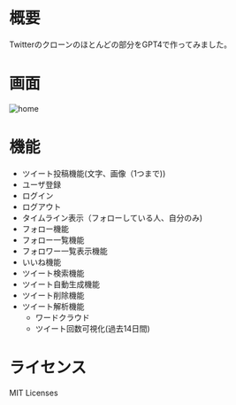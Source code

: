 # 概要
Twitterのクローンのほとんどの部分をGPT4で作ってみました。

# 画面
![home](https://github.com/atk0218/packterbygpt4/assets/10042366/6bc95519-6e91-444b-a854-c52ac2393655)

# 機能
- ツイート投稿機能(文字、画像（1つまで))
- ユーザ登録
- ログイン
- ログアウト
- タイムライン表示（フォローしている人、自分のみ)
- フォロー機能
- フォロー一覧機能
- フォロワー一覧表示機能
- いいね機能
- ツイート検索機能
- ツイート自動生成機能
- ツイート削除機能
- ツイート解析機能
  - ワードクラウド
  - ツイート回数可視化(過去14日間)


# ライセンス
MIT Licenses